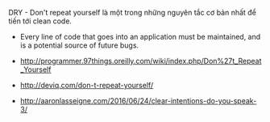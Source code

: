 
DRY - Don't repeat yourself là một trong những nguyên tắc cơ bản nhất để tiến tới clean code.

- Every line of code that goes into an application must be maintained, and is a potential source of future bugs.

- http://programmer.97things.oreilly.com/wiki/index.php/Don%27t_Repeat_Yourself

- http://deviq.com/don-t-repeat-yourself/

- http://aaronlasseigne.com/2016/06/24/clear-intentions-do-you-speak-3/
